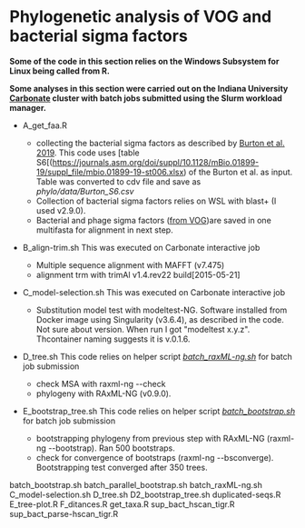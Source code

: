 # Phylogenetic analysis of VOG and bacterial sigma factors

**Some of the code in this section relies on the Windows Subsystem for Linux being called from R.**

**Some analyses in this section were carried out on the Indiana University [Carbonate](https://kb.iu.edu/d/aolp) cluster with batch jobs submitted using the Slurm workload manager.**


* A_get_faa.R
    * collecting the bacterial sigma factors as described by [Burton et al. 2019](https://doi.org/10.1128/mbio.01899-19). This code uses [table S6[(https://journals.asm.org/doi/suppl/10.1128/mBio.01899-19/suppl_file/mbio.01899-19-st006.xlsx) of the Burton et al. as input. Table was converted to cdv file and save as *phylo/data/Burton_S6.csv*
    * Collection of bacterial sigma factors relies on WSL with blast+ (I used v2.9.0). 
    * Bacterial and phage sigma factors ([from VOG](vogdb/data/vog_sigma_clean_Whost.RData))are saved in one multifasta for alignment in next step.

* B_align-trim.sh
  This was executed on Carbonate interactive job
    * Multiple sequence alignment with MAFFT (v7.475) 
    * alignment trm with trimAl v1.4.rev22 build[2015-05-21]
    
* C_model-selection.sh
  This was executed on Carbonate interactive job
    * Substitution model test with modeltest-NG. Software installed from Docker image using Singularity (v3.6.4), as described in the code. Not sure about version. When run I got "modeltest x.y.z". Thcontainer naming suggests it is v.0.1.6.
    
* D_tree.sh
  This code relies on helper script [*batch_raxML-ng.sh*](phylo/code/batch_raxML-ng.sh) for batch job submission
    * check MSA with raxml-ng --check
    * phylogeny with  RAxML-NG (v0.9.0).
    
* E_bootstrap_tree.sh
  This code relies on helper script [*batch_bootstrap.sh*](phylo/code/batch_bootstrap.sh) for batch job submission
    * bootstrapping phylogeny from previous step with  RAxML-NG (raxml-ng --bootstrap). Ran 500 bootstraps.
    * check for convergence of bootstraps (raxml-ng --bsconverge). Bootstrapping test converged after 350 trees.
    
batch_bootstrap.sh
batch_parallel_bootstrap.sh
batch_raxML-ng.sh
C_model-selection.sh
D_tree.sh
D2_bootstrap_tree.sh
duplicated-seqs.R
E_tree-plot.R
F_ditances.R
get_taxa.R
sup_bact_hscan_tigr.R
sup_bact_parse-hscan_tigr.R
